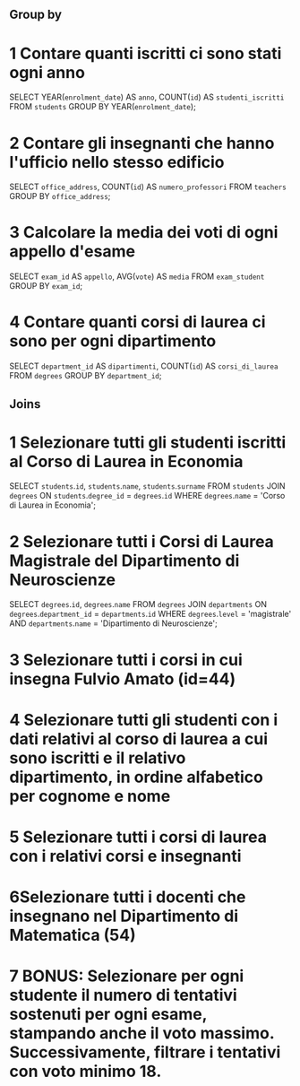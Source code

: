 
## Group by

# 1 Contare quanti iscritti ci sono stati ogni anno
SELECT YEAR(`enrolment_date`) AS `anno`, COUNT(`id`) AS `studenti_iscritti` FROM `students` GROUP BY YEAR(`enrolment_date`);

# 2 Contare gli insegnanti che hanno l'ufficio nello stesso edificio
SELECT `office_address`, COUNT(`id`) AS `numero_professori` FROM `teachers` GROUP BY `office_address`;

# 3 Calcolare la media dei voti di ogni appello d'esame
SELECT `exam_id` AS `appello`, AVG(`vote`) AS `media` FROM `exam_student` GROUP BY `exam_id`; 

# 4 Contare quanti corsi di laurea ci sono per ogni dipartimento
SELECT `department_id` AS `dipartimenti`, COUNT(`id`) AS `corsi_di_laurea` FROM `degrees` GROUP BY `department_id`;



## Joins

# 1 Selezionare tutti gli studenti iscritti al Corso di Laurea in Economia
SELECT `students`.`id`, `students`.`name`, `students`.`surname` FROM `students` JOIN `degrees` ON `students`.`degree_id` = `degrees`.`id` WHERE `degrees`.`name` = 'Corso di Laurea in Economia';


# 2 Selezionare tutti i Corsi di Laurea Magistrale del Dipartimento di Neuroscienze
SELECT `degrees`.`id`, `degrees`.`name` FROM `degrees` JOIN `departments` ON `degrees`.`department_id` = `departments`.`id` WHERE `degrees`.`level` = 'magistrale' AND `departments`.`name` = 'Dipartimento di Neuroscienze';

# 3 Selezionare tutti i corsi in cui insegna Fulvio Amato (id=44)


# 4 Selezionare tutti gli studenti con i dati relativi al corso di laurea a cui sono iscritti e il relativo dipartimento, in ordine alfabetico per cognome e nome


# 5 Selezionare tutti i corsi di laurea con i relativi corsi e insegnanti


# 6Selezionare tutti i docenti che insegnano nel Dipartimento di Matematica (54)


# 7 BONUS: Selezionare per ogni studente il numero di tentativi sostenuti per ogni esame, stampando anche il voto massimo. Successivamente, filtrare i tentativi con voto minimo 18.








